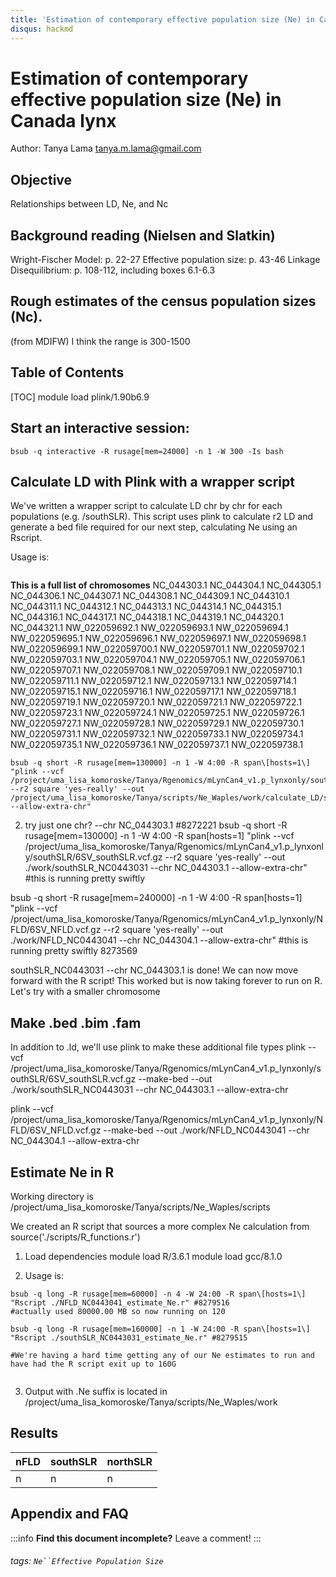 ```yaml
---
title: 'Estimation of contemporary effective population size (Ne) in Canada lynx'
disqus: hackmd
---
```


Estimation of contemporary effective population size (Ne) in Canada lynx
===
Author: Tanya Lama tanya.m.lama@gmail.com

## Objective
Relationships between LD, Ne, and Nc

## Background reading (Nielsen and Slatkin)
Wright-Fischer Model: p. 22-27
Effective population size: p. 43-46
Linkage Disequilibrium: p. 108-112, including boxes 6.1-6.3

## Rough estimates of the census population sizes (Nc).
(from MDIFW) I think the range is 300-1500

## Table of Contents
[TOC]
module load plink/1.90b6.9

## Start an interactive session: 
```
bsub -q interactive -R rusage[mem=24000] -n 1 -W 300 -Is bash
```

## Calculate LD with Plink with a wrapper script
We've written a wrapper script to calculate LD chr by chr for each populations (e.g. /southSLR). This script uses plink to calculate r2 LD and generate a bed file required for our next step, calculating Ne using an Rscript. 

Usage is: 
```

```

**This is a full list of chromosomes**
NC_044303.1 NC_044304.1 NC_044305.1 NC_044306.1 NC_044307.1 NC_044308.1 NC_044309.1 NC_044310.1 NC_044311.1 NC_044312.1 NC_044313.1 NC_044314.1 NC_044315.1 NC_044316.1 NC_044317.1 NC_044318.1 NC_044319.1 NC_044320.1 NC_044321.1 NW_022059692.1 NW_022059693.1 NW_022059694.1 NW_022059695.1 NW_022059696.1 NW_022059697.1 NW_022059698.1 NW_022059699.1 NW_022059700.1 NW_022059701.1 NW_022059702.1 NW_022059703.1 NW_022059704.1 NW_022059705.1 NW_022059706.1 NW_022059707.1 NW_022059708.1 NW_022059709.1 NW_022059710.1 NW_022059711.1 NW_022059712.1 NW_022059713.1 NW_022059714.1 NW_022059715.1 NW_022059716.1 NW_022059717.1 NW_022059718.1 NW_022059719.1 NW_022059720.1 NW_022059721.1 NW_022059722.1 NW_022059723.1 NW_022059724.1 NW_022059725.1 NW_022059726.1 NW_022059727.1 NW_022059728.1 NW_022059729.1 NW_022059730.1 NW_022059731.1 NW_022059732.1 NW_022059733.1 NW_022059734.1 NW_022059735.1 NW_022059736.1 NW_022059737.1 NW_022059738.1


```
bsub -q short -R rusage[mem=130000] -n 1 -W 4:00 -R span\[hosts=1\] "plink --vcf  /project/uma_lisa_komoroske/Tanya/Rgenomics/mLynCan4_v1.p_lynxonly/southSLR/6SV_southSLR.vcf.gz --r2 square 'yes-really' --out /project/uma_lisa_komoroske/Tanya/scripts/Ne_Waples/work/calculate_LD/southSLR/southSLR_allchr --allow-extra-chr"
```

2. try just one chr? --chr NC_044303.1 #8272221
bsub -q short -R rusage[mem=130000] -n 1 -W 4:00 -R span\[hosts=1\] "plink --vcf  /project/uma_lisa_komoroske/Tanya/Rgenomics/mLynCan4_v1.p_lynxonly/southSLR/6SV_southSLR.vcf.gz --r2 square 'yes-really' --out ./work/southSLR_NC0443031 --chr NC_044303.1 --allow-extra-chr" #this is running pretty swiftly

bsub -q short -R rusage[mem=240000] -n 1 -W 4:00 -R span\[hosts=1\] "plink --vcf  /project/uma_lisa_komoroske/Tanya/Rgenomics/mLynCan4_v1.p_lynxonly/NFLD/6SV_NFLD.vcf.gz --r2 square 'yes-really' --out ./work/NFLD_NC0443041 --chr NC_044304.1 --allow-extra-chr" #this is running pretty swiftly 8273569

southSLR_NC0443031 --chr NC_044303.1 is done!
We can now move forward with the R script!
This worked but is now taking forever to run on R. Let's try with a smaller chromosome

## Make .bed .bim .fam
In addition to .ld, we'll use plink to make these additional file types
plink --vcf  /project/uma_lisa_komoroske/Tanya/Rgenomics/mLynCan4_v1.p_lynxonly/southSLR/6SV_southSLR.vcf.gz --make-bed --out ./work/southSLR_NC0443031 --chr NC_044303.1 --allow-extra-chr

plink --vcf  /project/uma_lisa_komoroske/Tanya/Rgenomics/mLynCan4_v1.p_lynxonly/NFLD/6SV_NFLD.vcf.gz --make-bed --out ./work/NFLD_NC0443041 --chr NC_044304.1 --allow-extra-chr

## Estimate Ne in R
Working directory is /project/uma_lisa_komoroske/Tanya/scripts/Ne_Waples/scripts

We created an R script that sources a more complex Ne calculation from source('./scripts/R_functions.r')

1. Load dependencies
module load R/3.6.1
module load gcc/8.1.0

2. Usage is:
```
bsub -q long -R rusage[mem=60000] -n 4 -W 24:00 -R span\[hosts=1\] "Rscript ./NFLD_NC0443041_estimate_Ne.r" #8279516
#actually used 80000.00 MB so now running on 120

bsub -q long -R rusage[mem=160000] -n 1 -W 24:00 -R span\[hosts=1\] "Rscript ./southSLR_NC0443031_estimate_Ne.r" #8279515

#We're having a hard time getting any of our Ne estimates to run and have had the R script exit up to 160G


```
3. Output with .Ne suffix is located in /project/uma_lisa_komoroske/Tanya/scripts/Ne_Waples/work

## Results


| nFLD | southSLR | northSLR |
| -------- | -------- | -------- |
| n     | n     | n     |


## Appendix and FAQ

:::info
**Find this document incomplete?** Leave a comment!
:::

###### tags: `Ne``Effective Population Size`
